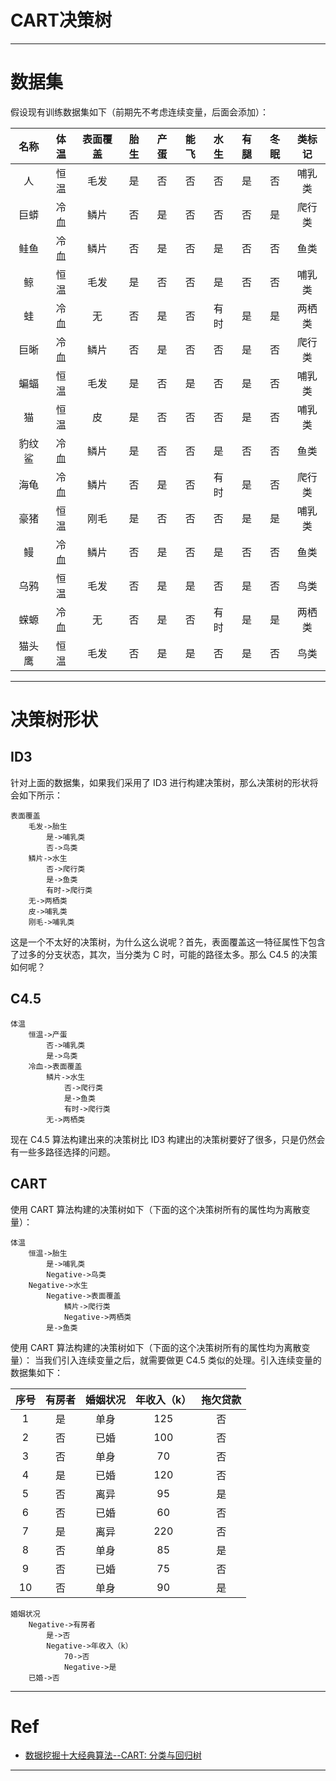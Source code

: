 # CART决策树

----------------------------------------------

# 数据集
假设现有训练数据集如下（前期先不考虑连续变量，后面会添加）：

|  名称  |   体温   |  表面覆盖  |   胎生   |   产蛋   |  能飞  |  水生  |  有腿  |  冬眠  |  类标记  |
| :----: | :------: | :--------: | :------: | :------: | :----: | :----: | :----: | :----: | :------: |
| 人     | 恒温     | 毛发       |  是      |  否      | 否     | 否     | 是     | 否     | 哺乳类   |
| 巨蟒   | 冷血     | 鳞片       |  否      |  是      | 否     | 否     | 否     | 是     | 爬行类   |
| 鲑鱼   | 冷血     | 鳞片       |  否      |  是      | 否     | 是     | 否     | 否     | 鱼类     |
| 鲸     | 恒温     | 毛发       |  是      |  否      | 否     | 是     | 否     | 否     | 哺乳类   |
| 蛙     | 冷血     | 无         |  否      |  是      | 否     | 有时   | 是     | 是     | 两栖类   |
| 巨晰   | 冷血     | 鳞片       |  否      |  是      | 否     | 否     | 是     | 否     | 爬行类   |
| 蝙蝠   | 恒温     | 毛发       |  是      |  否      | 是     | 否     | 是     | 否     | 哺乳类   |
| 猫     | 恒温     | 皮         |  是      |  否      | 否     | 否     | 是     | 否     | 哺乳类   |
| 豹纹鲨 | 冷血     | 鳞片       |  是      |  否      | 否     | 是     | 否     | 否     | 鱼类     |
| 海龟   | 冷血     | 鳞片       |  否      |  是      | 否     | 有时   | 是     | 否     | 爬行类   |
| 豪猪   | 恒温     | 刚毛       |  是      |  否      | 否     | 否     | 是     | 是     | 哺乳类   |
| 鳗     | 冷血     | 鳞片       |  否      |  是      | 否     | 是     | 否     | 否     | 鱼类     |
| 乌鸦   | 恒温     | 毛发       |  否      |  是      | 是     | 否     | 是     | 否     | 鸟类     |
| 蝾螈   | 冷血     | 无         |  否      |  是      | 否     | 有时   | 是     | 是     | 两栖类   |
| 猫头鹰 | 恒温     | 毛发       |  否      |  是      | 是     | 否     | 是     | 否     | 鸟类     |

------------------------------------------------------------

# 决策树形状
## ID3
针对上面的数据集，如果我们采用了 ID3 进行构建决策树，那么决策树的形状将会如下所示：
```text
表面覆盖
    毛发->胎生
        是->哺乳类
        否->鸟类
    鳞片->水生
        否->爬行类
        是->鱼类
        有时->爬行类
    无->两栖类
    皮->哺乳类
    刚毛->哺乳类
```
这是一个不太好的决策树，为什么这么说呢？首先，表面覆盖这一特征属性下包含了过多的分支状态，其次，当分类为 C 时，可能的路径太多。那么 C4.5 的决策如何呢？

## C4.5
```text
体温
    恒温->产蛋
        否->哺乳类
        是->鸟类
    冷血->表面覆盖
        鳞片->水生
            否->爬行类
            是->鱼类
            有时->爬行类
        无->两栖类
```
现在 C4.5 算法构建出来的决策树比 ID3 构建出的决策树要好了很多，只是仍然会有一些多路径选择的问题。

## CART
使用 CART 算法构建的决策树如下（下面的这个决策树所有的属性均为离散变量）：
```text
体温
    恒温->胎生
        是->哺乳类
        Negative->鸟类
    Negative->水生
        Negative->表面覆盖
            鳞片->爬行类
            Negative->两栖类
        是->鱼类
```

使用 CART 算法构建的决策树如下（下面的这个决策树所有的属性均为离散变量）：
当我们引入连续变量之后，就需要做更 C4.5 类似的处理。引入连续变量的数据集如下：

|  序号  |  有房者  |  婚姻状况  |  年收入（k） |   拖欠贷款  |
| :----: | :------: | :--------: | :----------: | :---------: |
| 1      | 是       |  单身      |  125         | 否          |
| 2      | 否       |  已婚      |  100         | 否          |
| 3      | 否       |  单身      |  70          | 否          |
| 4      | 是       |  已婚      |  120         | 否          |
| 5      | 否       |  离异      |  95          | 是          |
| 6      | 否       |  已婚      |  60          | 否          |
| 7      | 是       |  离异      |  220         | 否          |
| 8      | 否       |  单身      |  85          | 是          |
| 9      | 否       |  已婚      |  75          | 否          |
| 10     | 否       |  单身      |  90          | 是          |


```text
婚姻状况
    Negative->有房者
        是->否
        Negative->年收入（k）
            70->否
            Negative->是
    已婚->否
```

------------------------------------------------------------

# Ref
- [数据挖掘十大经典算法--CART: 分类与回归树](https://blog.csdn.net/u011067360/article/details/24871801)
------------------------------------------------------------
